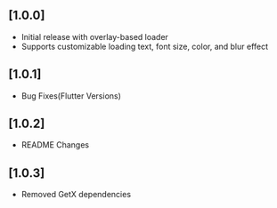 ## [1.0.0]
- Initial release with overlay-based loader
- Supports customizable loading text, font size, color, and blur effect

## [1.0.1]
- Bug Fixes(Flutter Versions)

## [1.0.2]
- README Changes

## [1.0.3]
- Removed GetX dependencies
